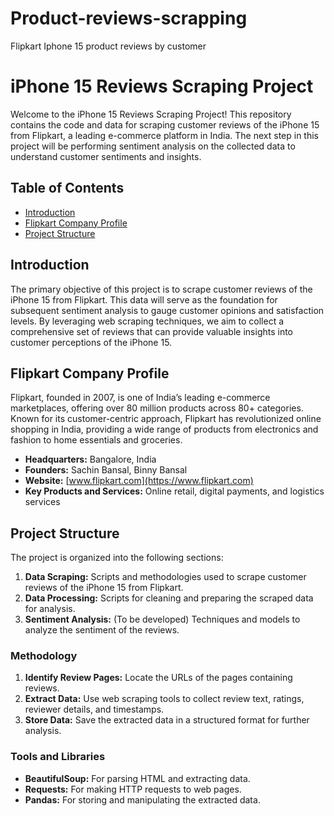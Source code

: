 # Product-reviews-scrapping
Flipkart Iphone 15 product reviews by customer

# iPhone 15 Reviews Scraping Project

Welcome to the iPhone 15 Reviews Scraping Project! This repository contains the code and data for scraping customer reviews of the iPhone 15 from Flipkart, a leading e-commerce platform in India. The next step in this project will be performing sentiment analysis on the collected data to understand customer sentiments and insights.

## Table of Contents

- [Introduction](#introduction)
- [Flipkart Company Profile](#flipkart-company-profile)
- [Project Structure](#project-structure)

## Introduction

The primary objective of this project is to scrape customer reviews of the iPhone 15 from Flipkart. This data will serve as the foundation for subsequent sentiment analysis to gauge customer opinions and satisfaction levels. By leveraging web scraping techniques, we aim to collect a comprehensive set of reviews that can provide valuable insights into customer perceptions of the iPhone 15.

## Flipkart Company Profile

Flipkart, founded in 2007, is one of India’s leading e-commerce marketplaces, offering over 80 million products across 80+ categories. Known for its customer-centric approach, Flipkart has revolutionized online shopping in India, providing a wide range of products from electronics and fashion to home essentials and groceries.

- **Headquarters:** Bangalore, India
- **Founders:** Sachin Bansal, Binny Bansal
- **Website:** [www.flipkart.com](https://www.flipkart.com)
- **Key Products and Services:** Online retail, digital payments, and logistics services

## Project Structure

The project is organized into the following sections:

1. **Data Scraping:** Scripts and methodologies used to scrape customer reviews of the iPhone 15 from Flipkart.
2. **Data Processing:** Scripts for cleaning and preparing the scraped data for analysis.
3. **Sentiment Analysis:** (To be developed) Techniques and models to analyze the sentiment of the reviews.


### Methodology

1. **Identify Review Pages:** Locate the URLs of the pages containing reviews.
2. **Extract Data:** Use web scraping tools to collect review text, ratings, reviewer details, and timestamps.
3. **Store Data:** Save the extracted data in a structured format for further analysis.

### Tools and Libraries

- **BeautifulSoup:** For parsing HTML and extracting data.
- **Requests:** For making HTTP requests to web pages.
- **Pandas:** For storing and manipulating the extracted data.


